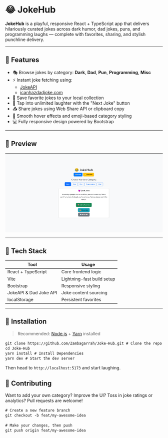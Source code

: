 # 😂 JokeHub

**JokeHub** is a playful, responsive React + TypeScript app that delivers hilariously curated jokes across dark humor, dad jokes, puns, and programming laughs — complete with favorites, sharing, and stylish punchline delivery.

---

## 🌟 Features

- 🎭 Browse jokes by category: **Dark**, **Dad**, **Pun**, **Programming**, **Misc**
- ⚡ Instant joke fetching using:
  - [JokeAPI](https://jokeapi.dev/)
  - [icanhazdadjoke.com](https://icanhazdadjoke.com/)
- 💾 Save favorite jokes to your local collection
- 🔁 Tap into unlimited laughter with the "Next Joke" button
- 📤 Share jokes using Web Share API or clipboard copy
- 💅 Smooth hover effects and emoji-based category styling
- 💻 Fully responsive design powered by Bootstrap

---

## 📸 Preview

![Main-Page](./assets/home-page.png)

---

## 🧱 Tech Stack

| Tool | Usage |
|------|-------|
| React + TypeScript | Core frontend logic |
| Vite | Lightning-fast build setup |
| Bootstrap | Responsive styling |
| JokeAPI & Dad Joke API | Joke content sourcing |
| localStorage | Persistent favorites |

---

## 🚀 Installation

> Recommended: [Node.js](https://nodejs.org/) + [Yarn](https://yarnpkg.com/) installed


```
git clone https://github.com/Zambagarrah/Joke-Hub.git # Clone the repo
cd Joke-Hub 
yarn install # Install Dependencies
yarn dev # Start the dev server
```
Then head to `http://localhost:5173` and start laughing.

## 🧃 Contributing
Want to add your own category? 
Improve the UI? 
Toss in joke ratings or analytics? 
Pull requests are welcome!

```
# Create a new feature branch
git checkout -b feat/my-awesome-idea

# Make your changes, then push
git push origin feat/my-awesome-idea
```

